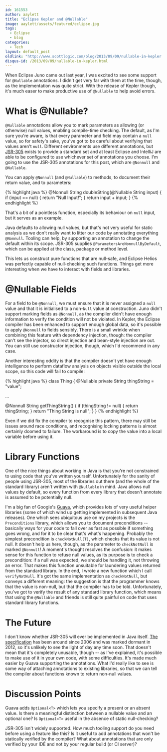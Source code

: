 ```yaml
---
id: 161553
author: aaylett
title: "Eclipse Kepler and @Nullable"
image: aaylett/assets/featured/eclipse.jpg
tags:
  - Eclipse
  - blog
categories:
  - Tech
layout: default_post
oldlink: "http://www.scottlogic.com/blog/2013/09/09/nullable-in-kepler.html"
disqus-id: /2013/09/09/nullable-in-kepler.html
---
```

When Eclipse Juno came out last year, I was excited to see some support for
`@Nullable` annotations.  I didn't get very far with them at the time, though,
as the implementation was quite strict.  With the release of Kepler though,
it's much easer to make productive use of `@Nullable` to help avoid errors.

What is @Nullable?
==================

`@Nullable` annotations allow you to mark parameters as allowing (or otherwise)
null values, enabling compile-time checking.  The default, as I'm sure you're
aware, is that every parameter and field may contain a `null` value, so for
safety's sake, you've got to be careful about verifying that values aren't
`null`.  Different environments use different annotations, but
[JSR-305](https://code.google.com/p/jsr-305/) exists to provide a standard set
and at least Eclipse and IntelliJ are able to be configured to use whichever
set of annotations you choose.  I'm going to use the JSR-305 annotations for
this post, which are `@Nonnull` and `@Nullable`.

You can apply `@Nonnull` (and `@Nullable`) to methods, to document their
return value, and to parameters:

{% highlight java %}
@Nonnull
String doubleString(@Nullable String input) {
  if (input == null) {
    return "Null Input!";
  }
  return input + input;
}
{% endhighlight %}

That's a bit of a pointless function, especially its behaviour on `null`
input, but it serves as an example.

Java defaults to allowing null values, but that's not very useful for static
analysis as we don't really want to litter our code by annotating everything
`@Nonnull`.  Tooling can help, by supporting an annotation to change the
default within its scope.  JSR-305 supplies `@ParametersAreNonnullByDefault`,
which can be applied at the class, package or method level.

This lets us construct pure functions that are null-safe, and Eclipse Helios
was perfectly capable of null-checking such functions.  Things get more
interesting when we have to interact with fields and libraries.

 @Nullable Fields
================

For a field to be `@Nonnull`, we must ensure that it is never assigned a
`null` value and that it is initialised to a non-`Null` value at construction.
Juno didn't support marking fields as `@Nonnull`, as the compiler didn't have
enough information to verify the condition will not be violated.  In Kepler,
the Eclipse compiler has been enhanced to support enough global data, so it's
possible to apply `@Nonnull` to fields sensibly.  There is a small wrinkle
when combining this feature with dependency injection, though: the compiler
can't see the injector, so direct injection and bean-style injection are out.
You can still use constructor injection, though, which I'd recommend in any
case.

Another interesting oddity is that the compiler doesn't yet have enough
intelligence to perform dataflow analysis on objects visible outside the local
scope, so this code will fail to compile:

{% highlight java %}
class Thing {
  @Nullable
  private String thingString = "value";

  ...

  @Nonnull
  String getThingString() {
    if (thingString != null) {
      return thingString;
    }
    return "Thing String is null";
  }
}
{% endhighlight %}

Even if we did fix the compiler to recognise this pattern, there may still be
issues around race conditions, and recognising locking patterns is almost
certainly doomed to failure.  The workaround is to copy the value into a local
variable before using it.

Library Functions
=================

One of the nice things about working in Java is that you're not constrained to
using code that you've written yourself.  Unfortunately for the sanity of
people using JSR-305, most of the libraries out there (and the whole of the
standard library) aren't written with `@Nullable` in mind.  Java allows null
values by default, so every function from every library that doesn't annotate
is assumed to be potentially null.

I'm a big fan of Google's [Guava](https://github.com/google/guava),
which provides lots of very useful helper libraries (some of which wind up
getting implemented in subsequent Java releases).  One which sees ubiquitous
use on my projects is the `Preconditions` library, which allows you to
document preconditions -- basically ways for your code to fall over as fast as
possible if something goes wrong, and for it to be clear that's what's
happening.  Probably the simplest precondition is `checkNotNull(T)`, which
checks that its value is not null.  It doesn't help us here, though, as the
parameter to `checkNotNull` is marked `@Nonnull`!  A moment's thought resolves
the confusion: it makes sense for this function to refuse null values, as its
purpose is to check a precondition: if a null was expected, we should be
handling it, not throwing an error.  That makes this function unsuitable for
laundering values returned from the standard library.  In the end, I wrote a
new function which I call `verifyNotNull`.  It's got the same implementation
as `checkNotNull`, but conveys a different meaning: the suggestion is that the
programmer knows that the value is non-null, but that the compiler has to be
told.  Unfortunately, you've got to verify the result of any standard library
function, which means that using the `@Nullable` and friends is still quite
painful on code that uses standard library functions.

The Future
==========

I don't know whether JSR-305 will ever be implemented in Java itself.  [The
specification](http://www.jcp.org/en/jsr/detail?id=305) has been around since
2006 and was marked dormant in 2012, so it's unlikely to see the light of day
any time soon.  That doesn't mean that it's completely unusable, though -- as
I've explained, it's possible to make use of it in your own code, with some
difficulties.  It's made much easier by Guava supporting the annotations.
What I'd really like to see is some way of attaching annotations to existing
libraries, so that we can tell the compiler about functions known to return
non-null values.

Discussion Points
=================

Guava adds `Optional<T>` which lets you specify a present or an absent value.
Is there a meaningful distinction between a nullable value and an optional
one?  Is `Optional<T>` useful in the absence of static null-checking?

JSR-305 isn't widely supported.  How much tooling support do you need before
using a feature like this?  Is it useful to add annotations that won't be
statically verified by the compiler?  What about annotations that are only
verified by your IDE and not by your regular build (or CI server)?
